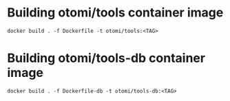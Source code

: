 # Building otomi/tools container image

```
docker build . -f Dockerfile -t otomi/tools:<TAG>
```

# Building otomi/tools-db container image

```
docker build . -f Dockerfile-db -t otomi/tools-db:<TAG>
```
